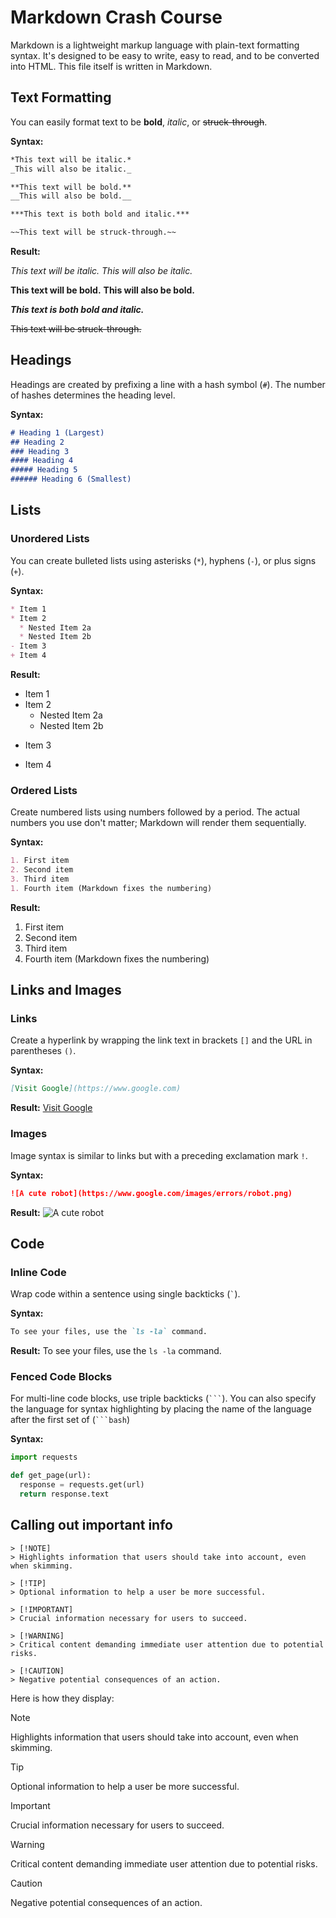 # Markdown Crash Course

Markdown is a lightweight markup language with plain-text formatting syntax. It's designed to be easy to write, easy to read, and to be converted into HTML. This file itself is written in Markdown.

## Text Formatting

You can easily format text to be **bold**, *italic*, or ~~struck-through~~.

**Syntax:**
```markdown
*This text will be italic.*
_This will also be italic._

**This text will be bold.**
__This will also be bold.__

***This text is both bold and italic.***

~~This text will be struck-through.~~
```

**Result:**

*This text will be italic.*
_This will also be italic._

**This text will be bold.**
__This will also be bold.__

***This text is both bold and italic.***

~~This text will be struck-through.~~

## Headings

Headings are created by prefixing a line with a hash symbol (`#`). The number of hashes determines the heading level.

**Syntax:**
```markdown
# Heading 1 (Largest)
## Heading 2
### Heading 3
#### Heading 4
##### Heading 5
###### Heading 6 (Smallest)
```

## Lists

### Unordered Lists
You can create bulleted lists using asterisks (`*`), hyphens (`-`), or plus signs (`+`).

**Syntax:**
```markdown
* Item 1
* Item 2
  * Nested Item 2a
  * Nested Item 2b
- Item 3
+ Item 4
```

**Result:**
* Item 1
* Item 2
  * Nested Item 2a
  * Nested Item 2b
- Item 3
+ Item 4

### Ordered Lists
Create numbered lists using numbers followed by a period. The actual numbers you use don't matter; Markdown will render them sequentially.

**Syntax:**
```markdown
1. First item
2. Second item
3. Third item
1. Fourth item (Markdown fixes the numbering)
```

**Result:**
1. First item
2. Second item
3. Third item
1. Fourth item (Markdown fixes the numbering)


## Links and Images

### Links
Create a hyperlink by wrapping the link text in brackets `[]` and the URL in parentheses `()`.

**Syntax:**
```markdown
[Visit Google](https://www.google.com)
```
**Result:**
[Visit Google](https://www.google.com)

### Images
Image syntax is similar to links but with a preceding exclamation mark `!`.

**Syntax:**
```markdown
![A cute robot](https://www.google.com/images/errors/robot.png)
```
**Result:**
![A cute robot](https://www.google.com/images/errors/robot.png)


## Code

### Inline Code
Wrap code within a sentence using single backticks (`` ` ``).

**Syntax:**
```markdown
To see your files, use the `ls -la` command.
```
**Result:**
To see your files, use the `ls -la` command.

### Fenced Code Blocks
For multi-line code blocks, use triple backticks (```` ``` ````). You can also specify the language for syntax highlighting by placing the name of the language after the first set of (```` ```bash ````)

**Syntax:**
```python
import requests

def get_page(url):
  response = requests.get(url)
  return response.text
```


## Calling out important info
```
> [!NOTE]  
> Highlights information that users should take into account, even when skimming.

> [!TIP]
> Optional information to help a user be more successful.

> [!IMPORTANT]  
> Crucial information necessary for users to succeed.

> [!WARNING]  
> Critical content demanding immediate user attention due to potential risks.

> [!CAUTION]
> Negative potential consequences of an action.
```

Here is how they display:
> [!NOTE]  
> Highlights information that users should take into account, even when skimming.

> [!TIP]
> Optional information to help a user be more successful.

> [!IMPORTANT]  
> Crucial information necessary for users to succeed.

> [!WARNING]  
> Critical content demanding immediate user attention due to potential risks.

> [!CAUTION]
> Negative potential consequences of an action.